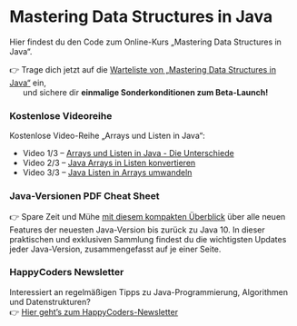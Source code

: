 # Mastering Data Structures in Java

Hier findest du den Code zum Online-Kurs „Mastering Data Structures in Java“.

👉 Trage dich jetzt auf die [Warteliste von „Mastering Data Structures in Java“](https://www.happycoders.eu/de/mastering-data-structures-warteliste/) ein,
<br> &nbsp; &nbsp; &nbsp; und sichere dir **einmalige Sonderkonditionen zum Beta-Launch!**

### Kostenlose Videoreihe
Kostenlose Video-Reihe „Arrays und Listen in Java“:

* Video 1/3 – [Arrays und Listen in Java - Die Unterschiede](https://www.youtube.com/watch?v=MT5KerZWI1w)
* Video 2/3 – [Java Arrays in Listen konvertieren](https://www.youtube.com/watch?v=McrgATn5J7A)
* Video 3/3 – [Java Listen in Arrays umwandeln](https://www.youtube.com/watch?v=X3bRol73JWM)

### Java-Versionen PDF Cheat Sheet
👉 Spare Zeit und Mühe [mit diesem kompakten Überblick](https://www.happycoders.eu/de/java-versionen/) über alle neuen Features der neuesten Java-Version bis zurück zu Java 10.
In dieser praktischen und exklusiven Sammlung findest du die wichtigsten Updates jeder Java-Version, zusammengefasst auf je einer Seite.

### HappyCoders Newsletter
Interessiert an regelmäßigen Tipps zu Java-Programmierung, Algorithmen und Datenstrukturen? 
<br>👉 [Hier geht’s zum HappyCoders-Newsletter](http://www.happycoders.eu/de/newsletter/) 
